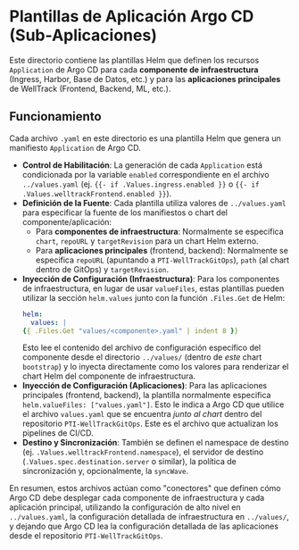 # Plantillas de Aplicación Argo CD (Sub-Aplicaciones)

Este directorio contiene las plantillas Helm que definen los recursos `Application` de Argo CD para cada **componente de infraestructura** (Ingress, Harbor, Base de Datos, etc.) y para las **aplicaciones principales** de WellTrack (Frontend, Backend, ML, etc.).

## Funcionamiento

Cada archivo `.yaml` en este directorio es una plantilla Helm que genera un manifiesto `Application` de Argo CD.

-   **Control de Habilitación**: La generación de cada `Application` está condicionada por la variable `enabled` correspondiente en el archivo `../values.yaml` (ej. `{{- if .Values.ingress.enabled }}` o `{{- if .Values.welltrackFrontend.enabled }}`).
-   **Definición de la Fuente**: Cada plantilla utiliza valores de `../values.yaml` para especificar la fuente de los manifiestos o chart del componente/aplicación:
    -   Para **componentes de infraestructura**: Normalmente se especifica `chart`, `repoURL` y `targetRevision` para un chart Helm externo.
    -   Para **aplicaciones principales** (frontend, backend): Normalmente se especifica `repoURL` (apuntando a `PTI-WellTrackGitOps`), `path` (al chart dentro de GitOps) y `targetRevision`.
-   **Inyección de Configuración (Infraestructura)**: Para los componentes de infraestructura, en lugar de usar `valueFiles`, estas plantillas pueden utilizar la sección `helm.values` junto con la función `.Files.Get` de Helm:
    ```yaml
    helm:
      values: |
    {{ .Files.Get "values/<componente>.yaml" | indent 8 }}
    ```
    Esto lee el contenido del archivo de configuración específico del componente desde el directorio `../values/` (dentro de *este* chart `bootstrap`) y lo inyecta directamente como los valores para renderizar el chart Helm del componente de infraestructura.
-   **Inyección de Configuración (Aplicaciones)**: Para las aplicaciones principales (frontend, backend), la plantilla normalmente especifica `helm.valueFiles: ["values.yaml"]`. Esto le indica a Argo CD que utilice el archivo `values.yaml` que se encuentra *junto al chart* dentro del repositorio `PTI-WellTrackGitOps`. Este es el archivo que actualizan los pipelines de CI/CD.
-   **Destino y Sincronización**: También se definen el namespace de destino (ej. `.Values.welltrackFrontend.namespace`), el servidor de destino (`.Values.spec.destination.server` o similar), la política de sincronización y, opcionalmente, la `syncWave`.

En resumen, estos archivos actúan como "conectores" que definen cómo Argo CD debe desplegar cada componente de infraestructura y cada aplicación principal, utilizando la configuración de alto nivel en `../values.yaml`, la configuración detallada de infraestructura en `../values/`, y dejando que Argo CD lea la configuración detallada de las aplicaciones desde el repositorio `PTI-WellTrackGitOps`. 